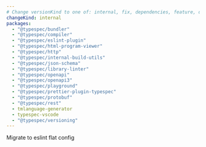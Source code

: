 ```yaml
---
# Change versionKind to one of: internal, fix, dependencies, feature, deprecation, breaking
changeKind: internal
packages:
  - "@typespec/bundler"
  - "@typespec/compiler"
  - "@typespec/eslint-plugin"
  - "@typespec/html-program-viewer"
  - "@typespec/http"
  - "@typespec/internal-build-utils"
  - "@typespec/json-schema"
  - "@typespec/library-linter"
  - "@typespec/openapi"
  - "@typespec/openapi3"
  - "@typespec/playground"
  - "@typespec/prettier-plugin-typespec"
  - "@typespec/protobuf"
  - "@typespec/rest"
  - tmlanguage-generator
  - typespec-vscode
  - "@typespec/versioning"
---
```


Migrate to eslint flat config
